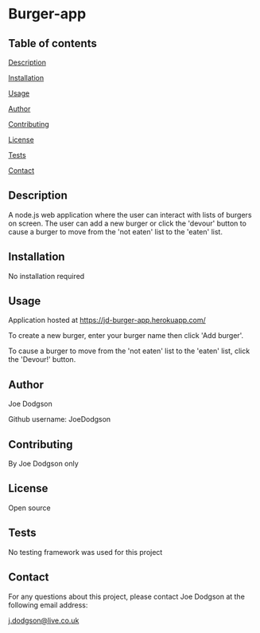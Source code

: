 # Burger-app

## Table of contents

[Description](##-description)

[Installation](##-installation)

[Usage](##-usage)

[Author](##-author)

[Contributing](##-contributing)

[License](##-license)

[Tests](##-tests)

[Contact](##-contact)


## Description

A node.js web application where the user can interact with lists of burgers on screen. The user can add a new burger or click the 'devour' button to cause a burger to move from the 'not eaten' list to the 'eaten' list.


## Installation

No installation required


## Usage

Application hosted at https://jd-burger-app.herokuapp.com/

To create a new burger, enter your burger name then click 'Add burger'.

To cause a burger to move from the 'not eaten' list to the 'eaten' list, click the 'Devour!' button.


## Author

Joe Dodgson

Github username: JoeDodgson


## Contributing

By Joe Dodgson only


## License

Open source


## Tests

No testing framework was used for this project


## Contact

For any questions about this project, please contact Joe Dodgson at the following email address:

j.dodgson@live.co.uk
